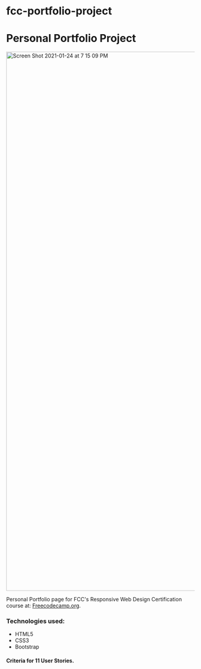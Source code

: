 # fcc-portfolio-project
<h1>Personal Portfolio Project</h1>
<img width="1440" alt="Screen Shot 2021-01-24 at 7 15 09 PM" src="https://user-images.githubusercontent.com/50532773/105648255-8bd4d600-5e78-11eb-86be-bdf69df05d77.png">

<p>Personal Portfolio page for FCC's Responsive Web Design Certification course at: <a href="https://www.freecodecamp.org" target="_blank">Freecodecamp.org</a>.</p>

<h3>Technologies used: </h3>
<ul>
<li>HTML5</li>
<li>CSS3</li>
<li>Bootstrap</li>
</ul>

<h4>Criteria for 11 User Stories.</h4>
